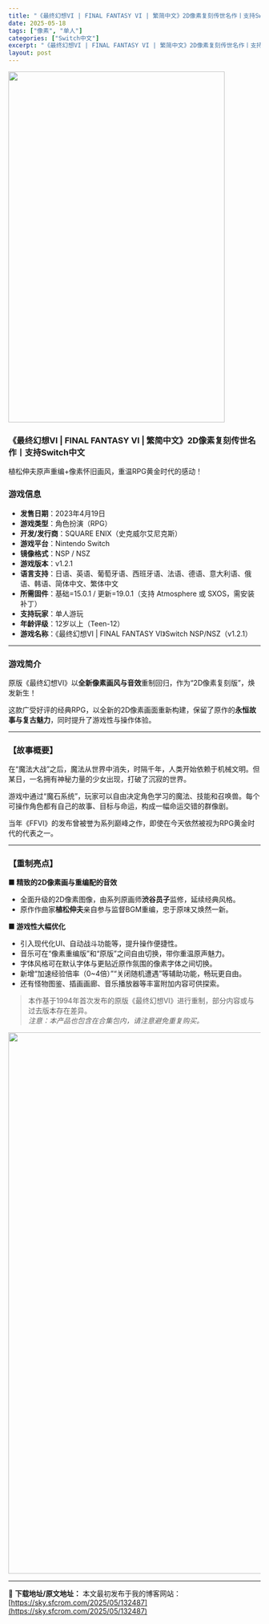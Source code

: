 ```yaml
---
title: "《最终幻想VI | FINAL FANTASY VI | 繁简中文》2D像素复刻传世名作丨支持Switch中文"
date: 2025-05-18
tags: ["像素", "单人"]
categories: ["Switch中文"]
excerpt: "《最终幻想VI | FINAL FANTASY VI | 繁简中文》2D像素复刻传世名作丨支持Switch中文 植松伸夫原声重编+像素怀旧画风，重温RPG黄金时代的感动！ 游戏信息 发售日期：2023年4月19日 游戏类型：角色扮演（RPG） 开发/发行商：SQUARE ENIX（史克威尔艾尼克斯）&hellip;"
layout: post
---
```


<img class="aligncenter size-full wp-image-132489" src="https://sky.sfcrom.com/wp-content/uploads/2025/05/2025051808021022.webp" alt="" width="432" height="700" />
<h3 class="" data-start="54" data-end="115">《最终幻想VI | FINAL FANTASY VI | 繁简中文》2D像素复刻传世名作丨支持Switch中文</h3>
<p class="" data-start="117" data-end="156">植松伸夫原声重编+像素怀旧画风，重温RPG黄金时代的感动！</p>

<h3 data-start="24" data-end="31">游戏信息</h3>
<ul>
 	<li data-start="35" data-end="56"><strong data-start="35" data-end="43">发售日期</strong>：2023年4月19日</li>
 	<li data-start="59" data-end="79"><strong data-start="59" data-end="67">游戏类型</strong>：角色扮演（RPG）</li>
 	<li data-start="82" data-end="116"><strong data-start="82" data-end="92">开发/发行商</strong>：SQUARE ENIX（史克威尔艾尼克斯）</li>
 	<li data-start="119" data-end="145"><strong data-start="119" data-end="127">游戏平台</strong>：Nintendo Switch</li>
 	<li data-start="148" data-end="168"><strong data-start="148" data-end="156">镜像格式</strong>：NSP / NSZ</li>
 	<li data-start="171" data-end="188"><strong data-start="171" data-end="179">游戏版本</strong>：v1.2.1</li>
 	<li data-start="191" data-end="244"><strong data-start="191" data-end="199">语言支持</strong>：日语、英语、葡萄牙语、西班牙语、法语、德语、意大利语、俄语、韩语、简体中文、繁体中文</li>
 	<li data-start="247" data-end="307"><strong data-start="247" data-end="255">所需固件</strong>：基础=15.0.1 / 更新=19.0.1（支持 Atmosphere 或 SXOS，需安装补丁）</li>
 	<li data-start="310" data-end="325"><strong data-start="310" data-end="318">支持玩家</strong>：单人游玩</li>
 	<li data-start="328" data-end="353"><strong data-start="328" data-end="336">年龄评级</strong>：12岁以上（Teen-12）</li>
 	<li data-start="356" data-end="414"><strong data-start="356" data-end="364">游戏名称</strong>：《最终幻想VI | FINAL FANTASY VI》Switch NSP/NSZ（v1.2.1）</li>
</ul>

<hr class="" data-start="416" data-end="419" />

<h3 data-start="421" data-end="428">游戏简介</h3>
<p class="" data-start="430" data-end="476">原版《最终幻想VI》以<strong data-start="441" data-end="454">全新像素画风与音效</strong>重制回归，作为“2D像素复刻版”，焕发新生！</p>
<p class="" data-start="478" data-end="540">这款广受好评的经典RPG，以全新的2D像素画面重新构建，保留了原作的<strong data-start="512" data-end="525">永恒故事与复古魅力</strong>，同时提升了游戏性与操作体验。</p>


<hr class="" data-start="542" data-end="545" />

<h3 class="" data-start="547" data-end="557">【故事概要】</h3>
<p class="" data-start="559" data-end="622">在“魔法大战”之后，魔法从世界中消失，时隔千年，人类开始依赖于机械文明。但某日，一名拥有神秘力量的少女出现，打破了沉寂的世界。</p>
<p class="" data-start="624" data-end="693">游戏中通过“魔石系统”，玩家可以自由决定角色学习的魔法、技能和召唤兽。每个可操作角色都有自己的故事、目标与命运，构成一幅命运交错的群像剧。</p>
<p class="" data-start="695" data-end="740">当年《FFVI》的发布曾被誉为系列巅峰之作，即使在今天依然被视为RPG黄金时代的代表之一。</p>


<hr class="" data-start="742" data-end="745" />

<h3 class="" data-start="747" data-end="757">【重制亮点】</h3>
<p class="" data-start="759" data-end="780"><strong data-start="759" data-end="780">■ 精致的2D像素画与重编配的音效</strong></p>

<ul>
 	<li data-start="784" data-end="820">全面升级的2D像素图像，由系列原画师<strong data-start="802" data-end="810">渋谷员子</strong>监修，延续经典风格。</li>
 	<li data-start="823" data-end="858">原作作曲家<strong data-start="828" data-end="836">植松伸夫</strong>亲自参与监督BGM重编，忠于原味又焕然一新。</li>
</ul>
<p class="" data-start="860" data-end="873"><strong data-start="860" data-end="873">■ 游戏性大幅优化</strong></p>

<ul>
 	<li data-start="877" data-end="901">引入现代化UI、自动战斗功能等，提升操作便捷性。</li>
 	<li data-start="904" data-end="936">音乐可在“像素重编版”和“原版”之间自由切换，带你重温原声魅力。</li>
 	<li data-start="939" data-end="967">字体风格可在默认字体与更贴近原作氛围的像素字体之间切换。</li>
 	<li data-start="970" data-end="1006">新增“加速经验倍率（0~4倍）”“关闭随机遭遇”等辅助功能，畅玩更自由。</li>
 	<li data-start="1009" data-end="1038">还有怪物图鉴、插画画廊、音乐播放器等丰富附加内容可供探索。</li>
</ul>
<blockquote data-start="1040" data-end="1118">
<p class="" data-start="1042" data-end="1118">本作基于1994年首次发布的原版《最终幻想VI》进行重制，部分内容或与过去版本存在差异。<br data-start="1086" data-end="1089" /><em data-start="1091" data-end="1118">注意：本产品也包含在合集包内，请注意避免重复购买。</em></p>
</blockquote>
<img class="aligncenter size-full wp-image-132488" src="https://sky.sfcrom.com/wp-content/uploads/2025/05/2025051808021049.webp" alt="" width="1920" height="1080" />

---
📖 **下载地址/原文地址：** 本文最初发布于我的博客网站：[https://sky.sfcrom.com/2025/05/132487](https://sky.sfcrom.com/2025/05/132487)

